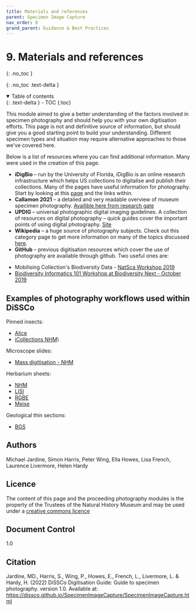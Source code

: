 ```yaml
---
title: Materials and references
parent: Specimen Image Capture
nav_order: 9
grand_parent: Guidance & Best Practices
---
```


# 9. Materials and references
{: .no_toc }

  {: .no_toc .text-delta }
<details open markdown="block">
  <summary>
    Table of contents
  </summary>
  {: .text-delta }
- TOC
{:toc}
</details>

This module aimed to give a better understanding of the factors involved in specimen photography and should help you with your own digitisation efforts. This page is not and definitive source of information, but should give you a good starting point to build your understanding. Different specimen types and situation may require alternative approaches to those we've covered here.

Below is a list of resources where you can find additional information. Many were used in the creation of this page.
* **iDigBio** – run by the University of Florida, iDigBio is an online research infrastructure which helps US collections to digitalise and publish their collections. Many of the pages have useful information for photography. Start by looking at this [page](https://www.idigbio.org/wiki/index.php/Digitization_Resources) and the links within.
* **Callamon 2021** – a detailed and very readable overview of museum specimen photography. [Availible here from research gate](https://www.researchgate.net/publication/350530306_A_basic_guide_to_specimen_photography_in_museum_collections)
* **UPDIG** – universal photographic digital imaging guidelines. A collection of resources on digital photography – quick guides cover the important points of using digital photography. [Site](http://www.updig.org/resources.html)
* **Wikipedia** – a huge source of photography subjects. Check out this category page to get more information on many of the topics discussed [here](https://en.wikipedia.org/wiki/Category:Photography).
* **GitHub** – previous digitisation resources which cover the use of photography are available through github. Two useful ones are:
- Mobilising Collection's Biodiversity Data - [NatSca Workshop 2019](https://github.com/NaturalHistoryMuseum/Mobilising-Collections-Biodiversity-Data)
- [Biodiversity Informatics 101 Workshop at Biodiversity Next - October 2019](https://github.com/tdwg/curriculum/blob/master/biodiversity-informatics-101/bi101_schedule_2019.md)

## Examples of photography workflows used within DiSSCo
Pinned insects:
- [Alice](https://dissco.github.io/PinnedInsect/ALICE.html)
- [iCollections NHM](https://dissco.github.io/PinnedInsect/NHM%20single%20camera%20pinned%20insects.html)\

Microscope slides:
- [Mass digitisation - NHM](https://dissco.github.io/MicroscopeSlides/MicroscopeSlideMassDig.html)

Herbarium sheets:
- [NHM](https://dissco.github.io/HerbariumSheets/NHMHerbariumSheetDigitisationWorkflow.html)
- [LISI](https://dissco.github.io/HerbariumSheets/LISIULisboa.html)
- [RGBE](https://dissco.github.io/HerbariumSheets/RBGEHerbariumSheet.html)
- [Meise](https://dissco.github.io/HerbariumSheets/MeiseBGHerbariumSheets.html)

Geological thin sections:
- [BGS](https://dissco.github.io/Geo/thin_sections.html)

## Authors
Michael Jardine, Simon Harris, Peter Wing, Ella Howes, Lisa French, Laurence Livermore, Helen Hardy

## Licence
The content of this page and the proceeding photography modules is the property of the Trustees of the Natural History Museum and may be used under a [creative commons licence](http://creativecommons.org/licenses/by/4.0/)

## Document Control
1.0

## Citation
Jardine, MD.,  Harris, S., Wing, P., Howes, E., French, L., Livermore, L. & Hardy, H. (2022) DiSSCo Digitisation Guide: Guide to specimen photography. version 1.0. Available at: https://dissco.github.io/SpecimenImageCapture/SpecimenImageCapture.html
